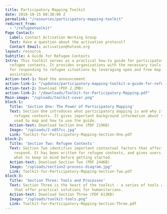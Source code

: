 ```yaml
---
title: Participatory Mapping Toolkit
date: 2018-10-15 08:38:00 Z
permalink: "/resources/participatory-mapping-toolkit"
redirect_from: 
  - "/refugeetoolkit"
Page Contact:
  Label: Contact Activation Working Group
  Text: Have a question about the activation protocol?
  Contact Email: activation@hotosm.org
layout: resource
Subtitle: A Guide for Refugee Contexts
Intro: This toolkit serves as a practical how-to guide for participatory mapping in
  refugee contexts. It provides organizations with the necessary tools and processes
  for responding to refugee situations by leveraging open and free map data for humanitarian
  assistance.
Action-text-1: Read the announcement
action-link-1: "/updates/participatory-mapping-toolkit-a-guide-for-refugee-contexts"
Action-text-2: Download (PDF 2.2MB)
action-link-2: "/downloads/Toolkit-for-Participatory-Mapping.pdf"
Main-image: "/uploads/toolkit-cover.png"
block-1:
  Title: 'Section One: The Power of Participatory Mapping'
  Text: Section One introduces what participatory mapping is and why it is vital in
    refugee contexts. It gives important background information about the platform
    used to map and how to use the guide.
  Action-text: Download Section One (PDF 219KB)
  Image: "/uploads/2-e857cc.jpg"
  Link: Toolkit-for-Participatory-Mapping-Section-One.pdf
block-2:
  Title: 'Section Two: Refugee Contexts'
  Text: Section Two identifies important contextual factors that affect how organizations
    respond. It has been written for refugee contexts, and gives users an idea of
    what to keep in mind before getting started.
  Action-text: Download Section Two (PDF 244KB)
  Image: "/uploads/section2-process-diagram.jpg"
  Link: Toolkit-for-Participatory-Mapping-Section-Two.pdf
block-3:
  Title: 'Section Three: Tools and Processes'
  Text: Section Three is the heart of the toolkit - a series of tools and processes
    that offer practical solutions for humanitarians.
  Action-text: Download Section Three (PDF 613KB)
  Image: "/uploads/toolkit-tools.png"
  Link: Toolkit-for-Participatory-Mapping-Section-Three.pdf
---
```


